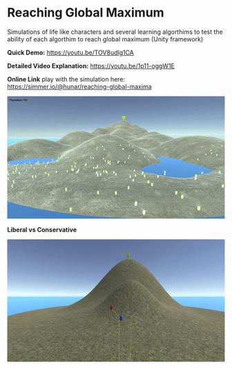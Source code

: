 # Reaching Global Maximum
Simulations of life like characters and several learning algorthims to test the ability of each algorthim to reach global maximum (Unity framework)

**Quick Demo:**
https://youtu.be/TOV8udlg1CA

**Detailed Video Explanation:**
https://youtu.be/1p11-oggW1E

**Online Link**
play with the simulation here:
https://simmer.io/@hunar/reaching-global-maxima

![](images/game_extinction1.gif)
</br>

**Liberal vs Conservative**

![](images/lib_v_cons.gif)
</br>




